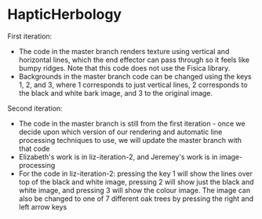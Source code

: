 # HapticHerbology

First iteration:
- The code in the master branch renders texture using vertical and horizontal lines, which the end effector can pass through so it feels like bumpy ridges. Note that this code does not use the Fisica library.
- Backgrounds in the master branch code can be changed using the keys 1, 2, and 3, where 1 corresponds to just vertical lines, 2 corresponds to the black and white bark image, and 3 to the original image.


Second iteration: 
- The code in the master branch is still from the first iteration - once we decide upon which version of our rendering and automatic line processing techniques to use, we will update the master branch with that code
- Elizabeth's work is in liz-iteration-2, and Jeremey's work is in image-processing
- For the code in liz-iteration-2: pressing the key 1 will show the lines over top of the black and white image, pressing 2 will show just the black and white image, and pressing 3 will show the colour image. The image can also be changed to one of 7 different oak trees by pressing the right and left arrow keys
